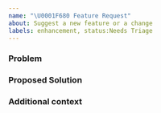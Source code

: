 ```yaml
---
name: "\U0001F680 Feature Request"
about: Suggest a new feature or a change
labels: enhancement, status:Needs Triage
---
```


<!-- Welcome! These HTML comments will not render in the issue, but you can delete them once you've read them if you prefer! -->

<!--
Thanks for thinking of a way to improve Jupyter NbClassic. If this solves a problem for you, then it probably solves that problem for lots of people! So the whole community will benefit from this request.

Finally, please answer the following questions for yourself before submitting an issue.

- [ ] I checked to make sure that this issue has not already been filed
- [ ] I'm reporting the issue to the correct repository

-->

### Problem

<!-- Provide a clear and concise description of what problem this feature will solve. For example:

* I'm always frustrated when [...] because [...]
* I would like it if [...] happened when I [...] because [...]
-->

### Proposed Solution

<!-- Provide a clear and concise description of a way to accomplish what you want. For example:

* Add an option so that when [...]  [...] will happen
 -->

### Additional context

<!-- Add any other context or screenshots about the feature request here. You can also include links to examples of other programs that have something similar to your request. For example:

* Another project [...] solved this by [...]
-->